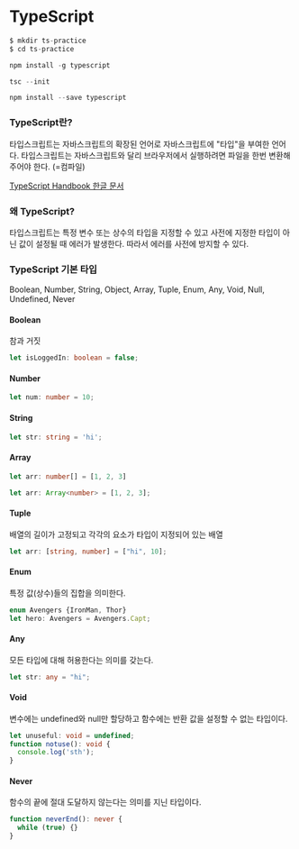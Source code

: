 # TypeScript

```js
$ mkdir ts-practice
$ cd ts-practice
```

```js
npm install -g typescript
```

```js
tsc --init
```

```js
npm install --save typescript
```

### TypeScript란?

타입스크립트는 자바스크립트의 확장된 언어로 자바스크립트에 "타입"을 부여한 언어다. 
타입스크립트는 자바스크립트와 달리 브라우저에서 실행하려면 파일을 한번 변환해주어야 한다. (=컴파일)


[TypeScript Handbook 한글 문서](https://typescript-kr.github.io/)


### 왜 TypeScript?

타입스크립트는 특정 변수 또는 상수의 타입을 지정할 수 있고 사전에 지정한 타입이 아닌 값이 설정될 때 에러가 발생한다. 따라서 에러를 사전에 방지할 수 있다. 


### TypeScript 기본 타입

Boolean, Number, String, Object, Array, Tuple, Enum, Any, Void, Null, Undefined, Never


#### Boolean

참과 거짓

```ts
let isLoggedIn: boolean = false;
```


#### Number

```ts
let num: number = 10;
```


#### String

```ts
let str: string = 'hi';
```

#### Array

```ts
let arr: number[] = [1, 2, 3]
```

```ts
let arr: Array<number> = [1, 2, 3];
```

#### Tuple

배열의 길이가 고정되고 각각의 요소가 타입이 지정되어 있는 배열

```ts
let arr: [string, number] = ["hi", 10];
```


#### Enum

특정 값(상수)들의 집합을 의미한다.

```ts
enum Avengers {IronMan, Thor}
let hero: Avengers = Avengers.Capt;
```


#### Any

모든 타입에 대해 허용한다는 의미를 갖는다.

```ts
let str: any = "hi";
```


#### Void

변수에는 undefined와 null만 할당하고 함수에는 반환 값을 설정할 수 없는 타입이다.

```ts
let unuseful: void = undefined;
function notuse(): void {
  console.log('sth');
}
```


#### Never

함수의 끝에 절대 도달하지 않는다는 의미를 지닌 타입이다.

```ts
function neverEnd(): never {
  while (true) {}
}
```